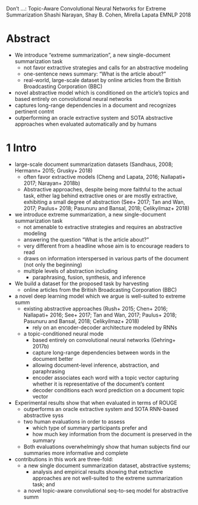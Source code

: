 Don’t ...: Topic-Aware Convolutional Neural Networks for Extreme Summarization
Shashi Narayan, Shay B. Cohen, Mirella Lapata
EMNLP 2018

# Abstract

* We introduce “extreme summarization”, a new single-document summarization task
  * not favor extractive strategies and calls for an abstractive modeling
  * one-sentence news summary: “What is the article about?”
  * real-world, large-scale dataset by
    online articles from the British Broadcasting Corporation (BBC)
* novel abstractive model which is conditioned on the article’s topics and
  based entirely on convolutional neural networks
* captures long-range dependencies in a document and recognizes pertinent contnt
* outperforming an oracle extractive system and SOTA abstractive approaches
  when evaluated automatically and by humans

# 1 Intro

* large-scale document summarization datasets
  (Sandhaus, 2008; Hermann+ 2015; Grusky+ 2018)
  * often favor extractive models
    (Cheng and Lapata, 2016; Nallapati+ 2017; Narayan+ 2018b)
  * Abstractive approaches, despite being more faithful to the actual task,
    either lag behind extractive ones or are mostly extractive,
    exhibiting a small degree of abstraction (See+ 2017; Tan and Wan, 2017;
    Paulus+ 2018; Pasunuru and Bansal, 2018; Celikyilmaz+ 2018)
* we introduce extreme summarization, a new single-document summarization task
  * not amenable to extractive strategies and requires an abstractive modeling
  * answering the question “What is the article about?”
  * very different from a headline whose aim is to encourage readers to read
  * draws on information interspersed in various parts of the document (not only
    the beginning)
  * multiple levels of abstraction including
    * paraphrasing, fusion, synthesis, and inference
* We build a dataset for the proposed task by harvesting
  * online articles from the British Broadcasting Corporation (BBC)
* a novel deep learning model which we argue is well-suited to extreme summ
  * existing abstractive approaches
    (Rush+ 2015; Chen+ 2016; Nallapati+ 2016; See+ 2017; Tan and Wan, 2017;
    Paulus+ 2018; Pasunuru and Bansal, 2018; Celikyilmaz+ 2018)
    * rely on an encoder-decoder architecture modeled by RNNs
  * a topic-conditioned neural mode 
    * based entirely on convolutional neural networks (Gehring+ 2017b)
    * capture long-range dependencies between words in the document better
    * allowing document-level inference, abstraction, and paraphrasing
    * encoder associates each word with a topic vector capturing whether it is
      representative of the document’s content
    * decoder conditions each word prediction on a document topic vector
* Experimental results show that when evaluated in terms of ROUGE
  * outperforms an oracle extractive system and SOTA RNN-based abstractive syss
  * two human evaluations in order to assess
    * which type of summary participants prefer and
    * how much key information from the document is preserved in the summary
  * Both evaluations overwhelmingly show that human subjects find
    our summaries more informative and complete
* contributions in this work are three-fold:
  * a new single document summarization dataset, abstractive systems;
    * analysis and empirical results showing that extractive approaches are not
      well-suited to the extreme summarization task; and
  * a novel topic-aware convolutional seq-to-seq model for abstractive summ
